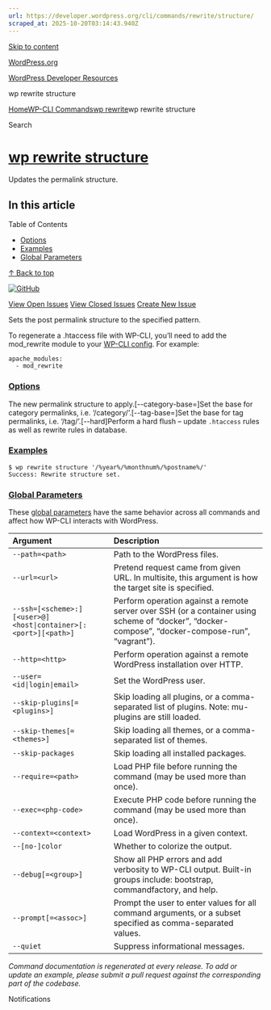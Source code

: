 ```yaml
---
url: https://developer.wordpress.org/cli/commands/rewrite/structure/
scraped_at: 2025-10-20T03:14:43.940Z
---
```


[Skip to content](https://developer.wordpress.org/cli/commands/rewrite/structure/#wp--skip-link--target)

[WordPress.org](https://wordpress.org/)

[WordPress Developer Resources](https://developer.wordpress.org/)

wp rewrite structure


[Home](https://developer.wordpress.org/)[WP-CLI Commands](https://developer.wordpress.org/cli/commands/)[wp rewrite](https://developer.wordpress.org/cli/commands/rewrite/)wp rewrite structure

Search

# [wp rewrite structure](https://developer.wordpress.org/cli/commands/rewrite/structure/)

Updates the permalink structure.

## In this article

Table of Contents

- [Options](https://developer.wordpress.org/cli/commands/rewrite/structure/#options)
- [Examples](https://developer.wordpress.org/cli/commands/rewrite/structure/#examples)
- [Global Parameters](https://developer.wordpress.org/cli/commands/rewrite/structure/#global-parameters)

[↑ Back to top](https://developer.wordpress.org/cli/commands/rewrite/structure/#wp--skip-link--target)

[![GitHub](https://make.wordpress.org/cli/wp-content/plugins/wporg-cli/assets/images/github-mark.svg)](https://github.com/wp-cli/rewrite-command)

[View Open Issues](https://github.com/login?return_to=%2Fissues%3Fq%3Dlabel%3Acommand%3Arewrite-structure+sort%3Aupdated-desc+org%3Awp-cli+is%3Aopen) [View Closed Issues](https://github.com/login?return_to=%2Fissues%3Fq%3Dlabel%3Acommand%3Arewrite-structure+sort%3Aupdated-desc+org%3Awp-cli+is%3Aclosed) [Create New Issue](https://github.com/wp-cli/rewrite-command/issues/new)

Sets the post permalink structure to the specified pattern.

To regenerate a .htaccess file with WP-CLI, you’ll need to add the mod\_rewrite module to your [WP-CLI config](https://make.wordpress.org/cli/handbook/config/#config-files). For example:

```
apache_modules:
  - mod_rewrite

```

### [Options](https://developer.wordpress.org/cli/commands/rewrite/structure/\#options)

<permastruct>The new permalink structure to apply.\[--category-base=<base>\]Set the base for category permalinks, i.e. ‘/category/’.\[--tag-base=<base>\]Set the base for tag permalinks, i.e. ‘/tag/’.\[--hard\]Perform a hard flush – update `.htaccess` rules as well as rewrite rules in database.

### [Examples](https://developer.wordpress.org/cli/commands/rewrite/structure/\#examples)

```
$ wp rewrite structure '/%year%/%monthnum%/%postname%/'
Success: Rewrite structure set.

```

### [Global Parameters](https://developer.wordpress.org/cli/commands/rewrite/structure/\#global-parameters)

These [global parameters](https://make.wordpress.org/cli/handbook/config/) have the same behavior across all commands and affect how WP-CLI interacts with WordPress.

| **Argument** | **Description** |
| :-- | :-- |
| `--path=<path>` | Path to the WordPress files. |
| `--url=<url>` | Pretend request came from given URL. In multisite, this argument is how the target site is specified. |
| `--ssh=[<scheme>:][<user>@]<host\|container>[:<port>][<path>]` | Perform operation against a remote server over SSH (or a container using scheme of “docker”, “docker-compose”, “docker-compose-run”, “vagrant”). |
| `--http=<http>` | Perform operation against a remote WordPress installation over HTTP. |
| `--user=<id\|login\|email>` | Set the WordPress user. |
| `--skip-plugins[=<plugins>]` | Skip loading all plugins, or a comma-separated list of plugins. Note: mu-plugins are still loaded. |
| `--skip-themes[=<themes>]` | Skip loading all themes, or a comma-separated list of themes. |
| `--skip-packages` | Skip loading all installed packages. |
| `--require=<path>` | Load PHP file before running the command (may be used more than once). |
| `--exec=<php-code>` | Execute PHP code before running the command (may be used more than once). |
| `--context=<context>` | Load WordPress in a given context. |
| `--[no-]color` | Whether to colorize the output. |
| `--debug[=<group>]` | Show all PHP errors and add verbosity to WP-CLI output. Built-in groups include: bootstrap, commandfactory, and help. |
| `--prompt[=<assoc>]` | Prompt the user to enter values for all command arguments, or a subset specified as comma-separated values. |
| `--quiet` | Suppress informational messages. |

_Command documentation is regenerated at every release. To add or update an example, please submit a pull request against the corresponding part of the codebase._

Notifications